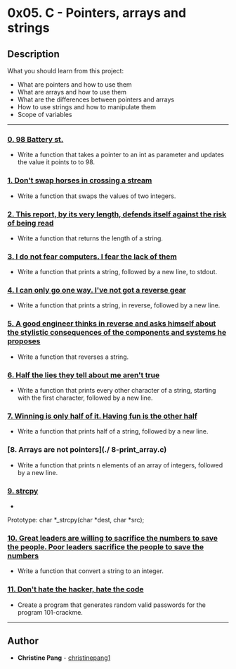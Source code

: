 # 0x05. C - Pointers, arrays and strings

## Description
What you should learn from this project:

* What are pointers and how to use them
* What are arrays and how to use them
* What are the differences between pointers and arrays
* How to use strings and how to manipulate them
* Scope of variables

---

### [0. 98 Battery st.](./0-reset_to_98.c)
* Write a function that takes a pointer to an int as parameter and updates the value it points to to 98.


### [1. Don't swap horses in crossing a stream](./1-swap.c)
* Write a function that swaps the values of two integers.


### [2. This report, by its very length, defends itself against the risk of being read](./2-strlen.c)
* Write a function that returns the length of a string.


### [3. I do not fear computers. I fear the lack of them](./3-puts.c)
* Write a function that prints a string, followed by a new line, to stdout.


### [4. I can only go one way. I've not got a reverse gear](./4-print_rev.c)
* Write a function that prints a string, in reverse, followed by a new line.


### [5. A good engineer thinks in reverse and asks himself about the stylistic consequences of the components and systems he proposes](./5-rev_string.c)
* Write a function that reverses a string.  


### [6. Half the lies they tell about me aren't true](./6-puts2.c)
* Write a function that prints every other character of a string, starting with the first character, followed by a new line.


### [7. Winning is only half of it. Having fun is the other half](./7-puts_half.c)
* Write a function that prints half of a string, followed by a new line.


### [8. Arrays are not pointers](./ 8-print_array.c)
* Write a function that prints n elements of an array of integers, followed by a new line.


### [9. strcpy](./9-strcpy.c)
* 
Prototype: char *_strcpy(char *dest, char *src); 



### [10. Great leaders are willing to sacrifice the numbers to save the people. Poor leaders sacrifice the people to save the numbers](./100-atoi.c)
* Write a function that convert a string to an integer.


### [11. Don't hate the hacker, hate the code](./101-keygen.c)
* Create a program that generates random valid passwords for the program 101-crackme.

---

## Author
* **Christine Pang** - [christinepang1](https://github.com/christinepang1)